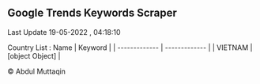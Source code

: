 

## Google Trends Keywords Scraper 
 
Last Update 19-05-2022 , 04:18:10

Country List :
 Name  | Keyword |
| ------------- | ------------- |
| VIETNAM | [object Object] |



© Abdul Muttaqin 
